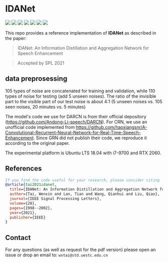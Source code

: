 # IDANet

![](https://img.shields.io/badge/python-3.7-green)
![](https://img.shields.io/badge/pytorch-1.6-green)
![](https://img.shields.io/badge/cudatoolkit-10.1-green)
![](https://img.shields.io/badge/cuda-11.0-green)
![](https://img.shields.io/badge/cudnn-7.6.5-green)
![](https://img.shields.io/badge/pystoi-0.3.3-green)
![](https://img.shields.io/badge/pypesq-1.2.4-green)

This repo provides a reference implementation of **IDANet** as described in the paper:

> IDANet: An Information Distillation and Aggregation Network for Speech Enhancement

> Accepted by SPL 2021

## data preprosessing

105 types of noise are concatenated for training and validation, while 110 types of noise for testing (add 5 unseen noises).  The ratio of the invisible part to the visible part of our test noise is about 4:1 (5 unseen noises vs. 105 seen noises, 20 minutes vs. 5 minutes)

The model's code we use for DARCN is from their official depository (https://github.com/Andong-Li-speech/DARCN). For CRN, we use an unofficial code implemented from https://github.com/haoxiangsnr/A-Convolutional-Recurrent-Neural-Network-for-Real-Time-Speech-Enhancement. Since GRN did not publish their code, we reproduce it according to the original paper. 

The  experimental platform  is  Ubuntu  LTS  18.04  with  i7-9700  and  RTX  2060.


## References
```bib
If you find the code useful for your research, please consider citing
@article{tai2021idanet,
  title={IDANet: An Information Distillation and Aggregation Network for Speech Enhancement},
  author={Tai, Wenxin and Lan, Tian and Wang, Qianhui and Liu, Qiao},
  journal={IEEE Signal Processing Letters},
  volume={28},
  pages={1998--2002},
  year={2021},
  publisher={IEEE}
}
```

## Contact

For any questions (as well as request for the pdf version) please open an issue or drop an email to: `wxtai@std.uestc.edu.cn`
